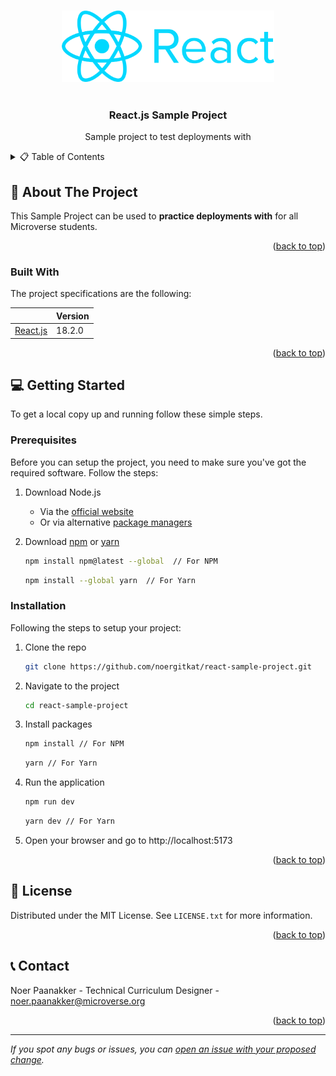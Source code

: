 <a name="readme-top"></a>

<br />
<div align="center">
  <img src="public/react.png" alt="Logo" width="340" >
  <br />
  <br />
  <h3 align="center">React.js Sample Project</h3>
  <p align="center">
    Sample project to test deployments with
  </p>
</div>

<!-- TABLE OF CONTENTS -->
<details>
  <summary>📋 Table of Contents</summary>
  <ol>
    <li>
      <a href="#about-the-project">About The Project</a>
      <ul>
        <li><a href="#built-with">Built With</a></li>
      </ul>
    </li>
    <li>
      <a href="#getting-started">Getting Started</a>
      <ul>
        <li><a href="#prerequisites">Prerequisites</a></li>
        <li><a href="#installation">Installation</a></li>
      </ul>
    </li>
    <li><a href="#license">License</a></li>
    <li><a href="#contact">Contact</a></li>
  </ol>
</details>

<!-- ABOUT THE PROJECT -->

## 📖 About The Project

This Sample Project can be used to **practice deployments with** for all Microverse students.

<p align="right">(<a href="#readme-top">back to top</a>)</p>

### Built With

The project specifications are the following:

|                                    | Version |
| ---------------------------------- | ------- |
| [React.js](https://nodejs.org/en/) | 18.2.0  |

<p align="right">(<a href="#readme-top">back to top</a>)</p>

<!-- GETTING STARTED -->

## 💻 Getting Started

To get a local copy up and running follow these simple steps.

### Prerequisites

Before you can setup the project, you need to make sure you've got the required software. Follow the steps:

1. Download Node.js

   - Via the [official website](https://nodejs.org/en/download/)
   - Or via alternative [package managers](https://nodejs.org/en/download/package-manager/)

2. Download [npm](https://docs.npmjs.com/about-npm) or [yarn](https://yarnpkg.com/getting-started)

   ```sh
   npm install npm@latest --global  // For NPM
   ```

   ```sh
   npm install --global yarn  // For Yarn
   ```

### Installation

Following the steps to setup your project:

1. Clone the repo

   ```sh
   git clone https://github.com/noergitkat/react-sample-project.git
   ```

2. Navigate to the project

   ```sh
   cd react-sample-project
   ```

3. Install packages

   ```sh
   npm install // For NPM
   ```

   ```sh
   yarn // For Yarn
   ```

4. Run the application

   ```sh
   npm run dev
   ```

   ```sh
   yarn dev // For Yarn
   ```

5. Open your browser and go to http://localhost:5173

<p align="right">(<a href="#readme-top">back to top</a>)</p>

<!-- License -->

## 🪪 License

Distributed under the MIT License. See `LICENSE.txt` for more information.

<p align="right">(<a href="#readme-top">back to top</a>)</p>

<!-- CONTACT -->

## 📞 Contact

Noer Paanakker - Technical Curriculum Designer - <a href="mailto:noer.paanakker@microverse.org">noer.paanakker@microverse.org</a>

<p align="right">(<a href="#readme-top">back to top</a>)</p>

---

_If you spot any bugs or issues, you can [open an issue with your proposed change](https://github.com/microverseinc/curriculum-transversal-skills/blob/main/git-github/articles/open_issue.md)._
